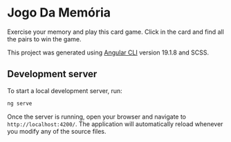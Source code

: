 # Jogo Da Memória

Exercise your memory and play this card game. Click in the card and find all the pairs to win the game.

This project was generated using [Angular CLI](https://github.com/angular/angular-cli) version 19.1.8 and SCSS.

## Development server
To start a local development server, run:
```bash
ng serve
```
Once the server is running, open your browser and navigate to `http://localhost:4200/`. The application will automatically reload whenever you modify any of the source files.

